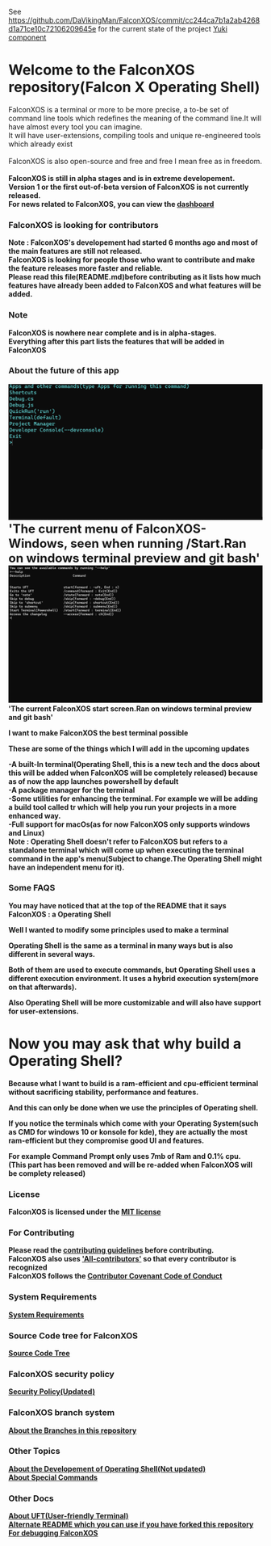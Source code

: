 See https://github.com/DaVikingMan/FalconXOS/commit/cc244ca7b1a2ab4268d1a71ce10c72106209645e for the current state of the project
<a href="https://github.com/DaVikingMan/Yuki">Yuki component</a>

# Welcome to the FalconXOS repository(Falcon X Operating Shell)
FalconXOS is a terminal or more to be more precise, a to-be set of command line tools which redefines the meaning of the command line.It will have almost every tool you can imagine.
<br>
It will have user-extensions, compiling tools and unique re-engineered tools which already exist<br>
<br>
FalconXOS is also open-source and free and free I mean free as in freedom.
</b>
<br>
<br>
<b>FalconXOS is still in alpha stages and is in extreme developement.
 <br>
Version 1 or the first out-of-beta version of FalconXOS is not currently released.
  <br>
                                      For news related to FalconXOS, you can view the <a href="https://github.com/DaVikingMan/FalconXOS/blob/master/Dashboard/mainnews.md">dashboard</a>

### FalconXOS is looking for contributors 
Note : FalconXOS's developement had started 6 months ago and most of the main features are still not released.
<br>
FalconXOS is looking for people those who want to contribute and make the feature releases more faster and reliable.
<br>
Please read this file(README.md)before contributing as it lists how much features have already been added to FalconXOS and what features will be added.

### Note


FalconXOS is nowhere near complete and is in alpha-stages.
  <br>
  Everything after this part lists the features that will be added in FalconXOS
  

### About the future of this app

![FalconXOS's User-Friendly Terminal](/img/MainPage.png)
<font size="5">'The current menu of FalconXOS-Windows, seen when running /Start.Ran on windows terminal preview and git bash'</font>
![FalconXOS's start image](img/StartScreenREADME.png)
'The current FalconXOS start screen.Ran on windows terminal preview and git bash'

I want to make FalconXOS the best terminal possible

These are some of the things which I will add in the upcoming updates


-A built-In terminal(Operating Shell, this is a new tech and the docs about this will be added when FalconXOS will be completely released) because as of now the app launches powershell by default
<br>
-A package manager for the terminal
<br>
-Some utilities for enhancing the terminal. For example we will be adding a build tool called tr which will help you run your projects in a more enhanced way.
<br>
-Full support for macOs(as for now FalconXOS only supports windows and Linux)
<br>
Note : Operating Shell doesn't refer to FalconXOS but refers to a standalone terminal which will come up when executing the terminal command in the app's menu(Subject to change.The Operating Shell might have an independent menu for it).


### Some FAQS

You may have noticed that at the top of the README that it says FalconXOS : a Operating Shell

Well I wanted to modify some principles used to make a terminal

Operating Shell is the same as a terminal in many ways but is also different in several ways.

Both of them are used to execute commands, but Operating Shell uses a different execution environment.
It uses a  hybrid execution system(more on that afterwards).

Also Operating Shell will be more customizable and will also have support for user-extensions.
# Now you may ask that why build a Operating Shell?

Because what I want to build is a ram-efficient and cpu-efficient terminal without sacrificing stability, performance and features.

And this can only be done when we use the principles of Operating shell.


If you notice the terminals which come with your Operating System(such as CMD for windows 10 or konsole for kde), they are actually the most ram-efficient but they compromise good UI and features.


For example Command Prompt only uses 7mb of Ram and 0.1% cpu.
<br>
(This part has been removed and will be re-added when FalconXOS will be complety released)

### License


FalconXOS is licensed under the <a href="https://github.com/DaVikingMan/FalconXOS/blob/master/LICENSE">MIT license</a>


### For Contributing

<b>Please read the <a href="https://github.com/DaVikingMan/FalconXOS/blob/master-Alpha/CONTRIBUTING.md">contributing guidelines</a> before contributing.
<br>
FalconXOS also uses <a href="https://github.com/all-contributors/all-contributors">'All-contributors'</a> so that every contributor is recognized</b>
<br>
FalconXOS follows the <b><a href="https://github.com/DaVikingMan/FalconXOS/blob/master-Alpha/CODE_OF_CONDUCT.md">Contributor Covenant Code of Conduct</a></b>

<b>
  
### System Requirements

<a href="https://github.com/DaVikingMan/FalconXOS/blob/master/SystemRequirements.md">System Requirements</a>
<br>

### Source Code tree for FalconXOS


<a href="https://github.com/DaVikingMan/FalconXOS/blob/master/SourceCodeTree.md">Source Code Tree</a>


### FalconXOS security policy


<a href="https://github.com/DaVikingMan/FalconXOS/blob/master/SECURITY.md">Security Policy(Updated)</a>
  
### FalconXOS branch system
<a href="https://github.com/DaVikingMan/FalconXOS/blob/master/BranchManagement.md">About the Branches in this repository</a>

### Other Topics

<a href="https://github.com/DaVikingMan/FalconXOS/blob/master/Updates.md">About the Developement of Operating Shell(Not updated)</a>
<br>
<a href="/docs/AboutSpecialCommands.md">About Special Commands</a>


### Other Docs

<a href="https://github.com/DaVikingMan/FalconXOS/blob/master/UFT.md">About UFT(User-friendly Terminal)</a>
 <br>
<a href="/docs/AltREADME.md">Alternate README which you can use if you have forked this repository</a>
 <br>
<a href="/docs/ForDevelopement.md">For debugging FalconXOS</a>



<br>
<br>
